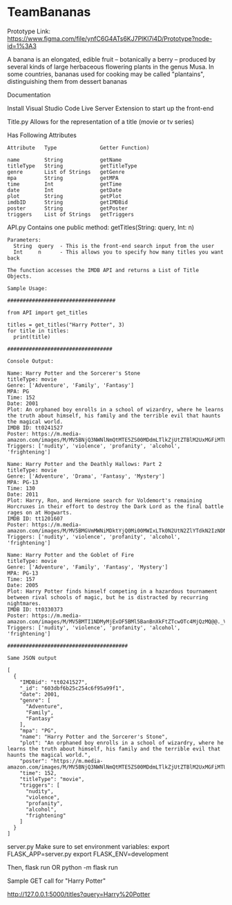 # TeamBananas
Prototype Link: https://www.figma.com/file/ynfC6G4ATs6KJ7PlKl7i4D/Prototype?node-id=1%3A3

A banana is an elongated, edible fruit – botanically a berry – produced by several kinds of large herbaceous flowering plants in the genus Musa. In some countries, bananas used for cooking may be called "plantains", distinguishing them from dessert bananas

Documentation 

Install Visual Studio Code Live Server Extension to start up the front-end

Title.py
  Allows for the representation of a title (movie or tv series)

  Has Following Attributes 
  
    Attribute   Type              Getter Function)

    name        String            getName 
    titleType   String            getTitleType
    genre       List of Strings   getGenre
    mpa         String            getMPA
    time        Int               getTime
    date        Int               getDate
    plot        String            getPlot
    imdbID      String            getIMDBid
    poster      String            getPoster
    triggers    List of Strings   getTriggers

API.py 
    Contains one public method: getTitles(String: query, Int: n)
    
    Parameters:   
      String  query  - This is the front-end search input from the user 
      Int     n      - This allows you to specify how many titles you want back 

    The function accesses the IMDB API and returns a List of Title Objects.  

    Sample Usage: 

    ###################################
    
    from API import get_titles

    titles = get_titles("Harry Potter", 3)
    for title in titles: 
      print(title)

    ################################## 

    Console Output: 

    Name: Harry Potter and the Sorcerer's Stone
    titleType: movie
    Genre: ['Adventure', 'Family', 'Fantasy']
    MPA: PG
    Time: 152
    Date: 2001
    Plot: An orphaned boy enrolls in a school of wizardry, where he learns the truth about himself, his family and the terrible evil that haunts the magical world.
    IMDB ID: tt0241527
    Poster: https://m.media-amazon.com/images/M/MV5BNjQ3NWNlNmQtMTE5ZS00MDdmLTlkZjUtZTBlM2UxMGFiMTU3XkEyXkFqcGdeQXVyNjUwNzk3NDc@._V1_.jpg
    Triggers: ['nudity', 'violence', 'profanity', 'alcohol', 'frightening']

    Name: Harry Potter and the Deathly Hallows: Part 2
    titleType: movie
    Genre: ['Adventure', 'Drama', 'Fantasy', 'Mystery']
    MPA: PG-13
    Time: 130
    Date: 2011
    Plot: Harry, Ron, and Hermione search for Voldemort's remaining Horcruxes in their effort to destroy the Dark Lord as the final battle rages on at Hogwarts.
    IMDB ID: tt1201607
    Poster: https://m.media-amazon.com/images/M/MV5BMGVmMWNiMDktYjQ0Mi00MWIxLTk0N2UtN2ZlYTdkN2IzNDNlXkEyXkFqcGdeQXVyODE5NzE3OTE@._V1_.jpg
    Triggers: ['nudity', 'violence', 'profanity', 'alcohol', 'frightening']

    Name: Harry Potter and the Goblet of Fire
    titleType: movie
    Genre: ['Adventure', 'Family', 'Fantasy', 'Mystery']
    MPA: PG-13
    Time: 157
    Date: 2005
    Plot: Harry Potter finds himself competing in a hazardous tournament between rival schools of magic, but he is distracted by recurring nightmares.
    IMDB ID: tt0330373
    Poster: https://m.media-amazon.com/images/M/MV5BMTI1NDMyMjExOF5BMl5BanBnXkFtZTcwOTc4MjQzMQ@@._V1_.jpg
    Triggers: ['nudity', 'violence', 'profanity', 'alcohol', 'frightening']
    
    #######################################

    Same JSON output 

    [
      {
        "IMDBid": "tt0241527", 
        "_id": "603dbf6b25c254c6f95a99f1", 
        "date": 2001, 
        "genre": [
          "Adventure", 
          "Family", 
          "Fantasy"
        ], 
        "mpa": "PG", 
        "name": "Harry Potter and the Sorcerer's Stone", 
        "plot": "An orphaned boy enrolls in a school of wizardry, where he learns the truth about himself, his family and the terrible evil that haunts the magical world.", 
        "poster": "https://m.media-amazon.com/images/M/MV5BNjQ3NWNlNmQtMTE5ZS00MDdmLTlkZjUtZTBlM2UxMGFiMTU3XkEyXkFqcGdeQXVyNjUwNzk3NDc@._V1_.jpg", 
        "time": 152, 
        "titleType": "movie", 
        "triggers": [
          "nudity", 
          "violence", 
          "profanity", 
          "alcohol", 
          "frightening"
        ]
      }
    ]

server.py 
  Make sure to set environment variables: 
  export FLASK_APP=server.py
  export FLASK_ENV=development  
  
  Then, 
  flask run OR python -m flask run 

  Sample GET call for "Harry Potter"

  http://127.0.0.1:5000/titles?query=Harry%20Potter